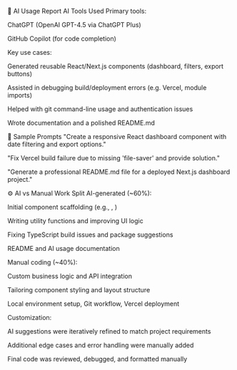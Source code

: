 🤖 AI Usage Report
AI Tools Used
Primary tools:

ChatGPT (OpenAI GPT-4.5 via ChatGPT Plus)

GitHub Copilot (for code completion)

Key use cases:

Generated reusable React/Next.js components (dashboard, filters, export buttons)

Assisted in debugging build/deployment errors (e.g. Vercel, module imports)

Helped with git command-line usage and authentication issues

Wrote documentation and a polished README.md

🧠 Sample Prompts
"Create a responsive React dashboard component with date filtering and export options."

"Fix Vercel build failure due to missing 'file-saver' and provide solution."

"Generate a professional README.md file for a deployed Next.js dashboard project."

⚙️ AI vs Manual Work Split
AI-generated (~60%):

Initial component scaffolding (e.g., <ExportButtons />, <DateFilter />)

Writing utility functions and improving UI logic

Fixing TypeScript build issues and package suggestions

README and AI usage documentation

Manual coding (~40%):

Custom business logic and API integration

Tailoring component styling and layout structure

Local environment setup, Git workflow, Vercel deployment

Customization:

AI suggestions were iteratively refined to match project requirements

Additional edge cases and error handling were manually added

Final code was reviewed, debugged, and formatted manually

